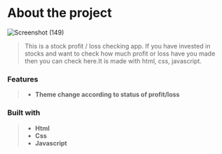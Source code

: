 # About the project

![Screenshot (149)](https://user-images.githubusercontent.com/52632590/129552321-0e5f639e-55b0-4560-8714-ef9cdb87e3b8.png)

> This is a stock profit / loss checking app. If you have invested in stocks and want to check how much profit or loss have you made then you can check here.It is made with html, css, javascript.

### Features

> - **Theme change according to status of profit/loss**

### Built with

> - **Html**
> - **Css**
> - **Javascript**
